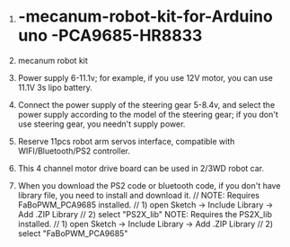 1. # -mecanum-robot-kit-for-Arduino uno -PCA9685-HR8833
2. mecanum robot kit 
3. Power supply 6-11.1v; for example, if you use 12V motor, you can use 11.1V 3s lipo battery.
4. Connect the power supply of the steering gear 5-8.4v, and select the power supply according to the model of the steering gear; if you don't use steering gear, you needn't supply power.
5. Reserve 11pcs robot arm servos interface, compatible with WIFI/Bluetooth/PS2 controller.
6. This 4 channel motor drive board can be used in 2/3WD robot car.

7. When you download the PS2 code or bluetooth code, if you don't have library file, you need to install and download it.
// NOTE: Requires FaBoPWM_PCA9685 installed.
// 1) open Sketch -> Include Library -> Add .ZIP Library
// 2) select "PS2X_lib"
 NOTE: Requires the PS2X_lib installed.
// 1) open Sketch -> Include Library -> Add .ZIP Library
// 2) select "FaBoPWM_PCA9685"
